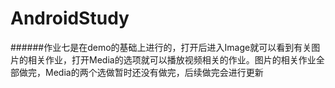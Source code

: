 # AndroidStudy

######作业七是在demo的基础上进行的，打开后进入Image就可以看到有关图片的相关作业，打开Media的选项就可以播放视频相关的作业。图片的相关作业全部做完，Media的两个选做暂时还没有做完，后续做完会进行更新
